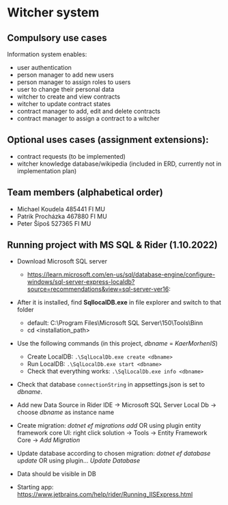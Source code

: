 # Witcher system

## Compulsory use cases
Information system enables:
- user authentication
- person manager to add new users
- person manager to assign roles to users
- user to change their personal data
- witcher to create and view contracts
- witcher to update contract states
- contract manager to add, edit and delete contracts 
- contract manager to assign a contract to a witcher

## Optional uses cases (assignment extensions):

- contract requests (to be implemented)
- witcher knowledge database/wikipedia (included in ERD, currently not in implementation plan)

## Team members (alphabetical order)
- Michael Koudela 485441 FI MU
- Patrik Procházka 467880 FI MU
- Peter Šípoš 527365 FI MU

## Running project with MS SQL & Rider (1.10.2022)

* Download Microsoft SQL server
  * https://learn.microsoft.com/en-us/sql/database-engine/configure-windows/sql-server-express-localdb?source=recommendations&view=sql-server-ver16:
* After it is installed, find **SqllocalDB.exe** in file explorer and switch to that folder
  * default: C:\Program Files\Microsoft SQL Server\150\Tools\Binn
  * cd <installation_path>
* Use the following commands (in this project, *dbname* = *KaerMorhenIS*)
  * Create LocalDB: `.\SqlLocalDb.exe create <dbname>`
  * Run LocalDB: `.\SqlLocalDb.exe start <dbname>`
  * Check that everything works: `.\SqlLocalDb.exe info <dbname>`
* Check that database `connectionString` in appsettings.json is set to *dbname*.
* Add new Data Source in Rider IDE -> Microsoft SQL Server Local Db -> choose *dbname* as instance name
* Create migration: *dotnet ef migrations add <jmenomigrace>* OR using plugin entity framework core UI: right click solution -> Tools -> Entity Framework Core -> *Add Migration* 
* Update database according to chosen migration: *dotnet ef database update* OR using plugin... *Update Database*
* Data should be visible in DB

* Starting app: https://www.jetbrains.com/help/rider/Running_IISExpress.html
